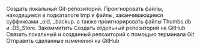 Создать локальный Git-репозиторий.
Проигноровать файлы, находящиеся в подкаталоге tmp и файлы, заканчивающиеся суффиксами _old, _backup. а также проигнорировать файлы Thumbs.db и .DS_Store.
Закоммитить
Создать отдельный репозиторий на GitHub
Связать локальный и созданный репозиторий с помощью терминала Git
Отправить сделанные изменения на GitHub
